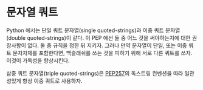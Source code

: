 # 문자열 쿼트

Python 에서는 단일 쿼트 문자열(single quoted-strings)과 이중 쿼트 문자열(double quoted-strings)이 같다. 이 PEP 에선 둘 중 어느 것을 써야하는지에 대한 권장사항이 없다. 둘 중 규칙을 정한 뒤 지키자. 그러나 만약 문자열이 단일, 또는 이중 쿼트 문자자체를 포함한다면, 백슬래쉬를 쓰는 것을 피하기 위해 서로 다른 쿼트를 쓰자. 이것이 가독성을 향상시킨다.

삼중 쿼트 문자열(triple quoted-strings)은 [PEP257](https://www.python.org/dev/peps/pep-0257/)의 독스트링 컨벤션을 따라 일관성있게 항상 이중 쿼트로 사용하자.